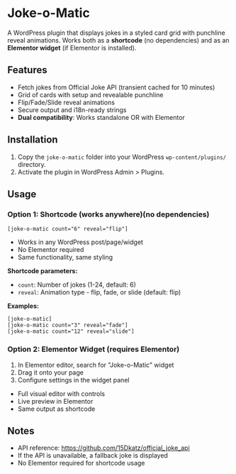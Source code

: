 # Joke-o-Matic

A WordPress plugin that displays jokes in a styled card grid with punchline reveal animations. Works both as a **shortcode** (no dependencies) and as an **Elementor widget** (if Elementor is installed).

## Features
- Fetch jokes from Official Joke API (transient cached for 10 minutes)
- Grid of cards with setup and revealable punchline
- Flip/Fade/Slide reveal animations
- Secure output and i18n-ready strings
- **Dual compatibility**: Works standalone OR with Elementor

## Installation
1. Copy the `joke-o-matic` folder into your WordPress `wp-content/plugins/` directory.
2. Activate the plugin in WordPress Admin > Plugins.

## Usage

### Option 1: Shortcode (works anywhere)(no dependencies)

```
[joke-o-matic count="6" reveal="flip"]
```

- Works in any WordPress post/page/widget
- No Elementor required
- Same functionality, same styling

**Shortcode parameters:**
- `count`: Number of jokes (1-24, default: 6)
- `reveal`: Animation type - flip, fade, or slide (default: flip)

**Examples:**
```
[joke-o-matic]
[joke-o-matic count="3" reveal="fade"]
[joke-o-matic count="12" reveal="slide"]
```

### Option 2: Elementor Widget (requires Elementor)
1. In Elementor editor, search for "Joke-o-Matic" widget
2. Drag it onto your page
3. Configure settings in the widget panel

- Full visual editor with controls
- Live preview in Elementor
- Same output as shortcode

## Notes
- API reference: https://github.com/15Dkatz/official_joke_api
- If the API is unavailable, a fallback joke is displayed
- No Elementor required for shortcode usage
